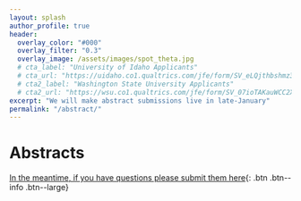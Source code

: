 ```yaml
---
layout: splash
author_profile: true
header:
  overlay_color: "#000"
  overlay_filter: "0.3"
  overlay_image: /assets/images/spot_theta.jpg
  # cta_label: "University of Idaho Applicants"
  # cta_url: "https://uidaho.co1.qualtrics.com/jfe/form/SV_eLQjthbshmz3bNz"
  # cta2_label: "Washington State University Applicants"
  # cta2_url: "https://wsu.co1.qualtrics.com/jfe/form/SV_07ioTAKauWCC2X3"
excerpt: "We will make abstract submissions live in late-January"
permalink: "/abstract/"
---
```

# **Abstracts**

[In the meantime, if you have questions please submit them here](https://futurevandals.uidaho.edu/register/?id=c6162e10-cb08-4c3e-83fd-08a7fe968943){: .btn .btn--info .btn--large}

